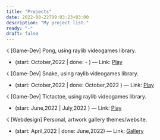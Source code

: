 ```yaml
---
title: "Projects"
date: 2022-08-22T09:03:23+03:00
description: "My project list."
ready: "-"
draft: false
---
```


&#9735; [Game-Dev] Pong, using raylib videogames library.
- (start: October,2022 | done: - ) &mdash; Link: [Play](../extra/raylib_pong-webasm/)

&#9735; [Game-Dev] Snake, using raylib videogames library.
- (start: October,2022 | done: October,2022 ) &mdash; Link: [Play](../extra/raylib_snake-webasm/)

&#9735; [Game-Dev] Tictactoe, using raylib videogames library.
- (start: June,2022 | July,2022 ) &mdash; Link: [Play](../extra/raylib_tictactoe-webasm/)

&#9735; [Webdesign] Personal, artwork gallery themes/website.
- (start: April,2022 | done: June,2022) &mdash; Link: [Gallery](https://solmazfs.github.io/gallery/)

